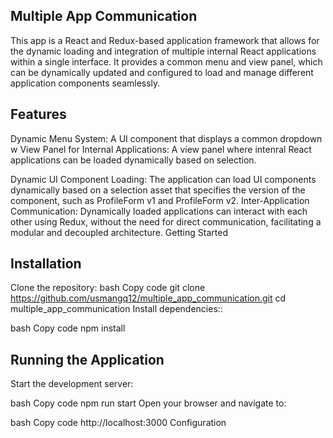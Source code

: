 ## Multiple App Communication 

This app  is a React and Redux-based application framework that allows for the dynamic loading and integration of multiple internal  React applications within a single interface. It provides a common menu and view panel, which can be dynamically updated and configured to load and manage different application components seamlessly.

## Features
Dynamic Menu System: A UI component that displays a common dropdown w
View Panel for Internal  Applications: A view panel where intenral React applications can be loaded dynamically based on selection.

Dynamic UI Component Loading: The application can load UI components dynamically based on a selection  asset that specifies the version of the component, such as ProfileForm  v1 and  ProfileForm v2.
Inter-Application Communication: Dynamically loaded applications can interact with each other using Redux, without the need for direct communication, facilitating a modular and decoupled architecture.
Getting Started

## Installation
Clone the repository:
bash
Copy code
git clone https://github.com/usmangq12/multiple_app_communication.git
cd multiple_app_communication
Install dependencies::

bash
Copy code
npm install

## Running the Application
Start the development server:

bash
Copy code
npm  run start 
Open your browser and navigate to:

bash
Copy code
http://localhost:3000
Configuration





